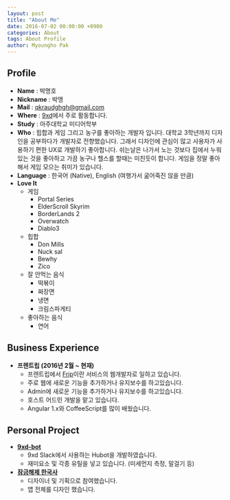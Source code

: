 ```yaml
---
layout: post
title: "About Me"
date: 2016-07-02 00:00:00 +0900
categories: About
tags: About Profile
author: Myoungho Pak
---
```


## Profile
- **Name** : 박명호
- **Nickname** : 박맹
- **Mail** : qkraudghgh@gmail.com
- **Where** : [9xd](9xd.slack.com)에서 주로 활동합니다.
- **Study** : 아주대학교 미디어학부
- **Who** : 힙합과 게임 그리고 농구를 좋아하는 개발자 입니다. 대학교 3학년까지 디자인을 공부하다가 개발자로 전향했습니다. 그래서 디자인에 관심이 많고 사용자가 사용하기 편한 UX로 개발하기 좋아합니다. 쉬는날은 나가서 노는 것보다 집에서 누워있는 것을 좋아하고 가끔 농구나 헬스를 할때는 미친듯이 합니다. 게임을 정말 좋아해서 게임 모으는 취미가 있습니다. 
- **Language** : 한국어 (Native), English (여행가서 굶어죽진 않을 만큼)
- **Love It**
  * 게임
    * Portal Series
    * ElderScroll Skyrim
    * BorderLands 2
    * Overwatch
    * Diablo3
  * 힙합
    * Don Mills
    * Nuck sal
    * Bewhy
    * Zico
  * 잘 안먹는 음식
    * 떡볶이
    * 짜장면
    * 냉면
    * 크림스파게티
  * 좋아하는 음식
    * 연어

## Business Experience
- **프렌트립 (2016년 2월 ~ 현재)**
  * 프렌트립에서 [Frip](https://www.frip.co.kr)이란 서비스의 웹개발자로 일하고 있습니다.
  * 주로 웹에 새로운 기능을 추가하거나 유지보수를 하고있습니다.
  * Admin에 새로운 기능을 추가하거나 유지보수를 하고있습니다.
  * 호스트 어드민 개발을 맡고 있습니다.
  * Angular 1.x와 CoffeeScript를 많이 배웠습니다.

## Personal Project
- **[9xd-bot](https://github.com/qkraudghgh/9xd-bot)**
  * 9xd Slack에서 사용하는 Hubot을 개발하였습니다.
  * 재미요소 및 각종 유틸을 넣고 있습니다. (미세먼지 측정, 말걸기 등)
- **[잠금해제 한국사](https://play.google.com/store/apps/details?id=com.dudoongs.gon.historylock_ver3)**
  * 디자이너 및 기획으로 참여했습니다.
  * 앱 전체를 디자인 했습니다.
